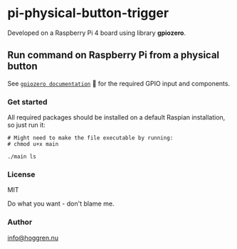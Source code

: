 # pi-physical-button-trigger

Developed on a Raspberry Pi 4 board using library **gpiozero**.

## Run command on Raspberry Pi from a physical button

See [`gpiozero documentation`](https://gpiozero.readthedocs.io/en/stable/index.html) :link:    for the required GPIO input and components.

### Get started

All required packages should be installed on a default Raspian installation, so just run it:

```shell
# Might need to make the file executable by running:
# chmod u+x main

./main ls
```

### License

MIT

Do what you want - don't blame me.

### Author

info@hoggren.nu
